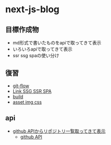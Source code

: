 # next-js-blog

## 目標作成物
  - md形式で書いたものをapiで取ってきて表示
  - いろいろapiで取ってきて表示
  - ssr ssg spaの使い分け

## 復習
  - [git-flow](md/git-flow.md)
  - [Link SSG SSR SPA](md/lesson1~2.md)
  - [build](md/build.md)
  - [asset img css](md/)

## api
  - [github APIからリポジトリ一覧取ってきて表示](https://maku77.github.io/git/github/github-rest-api.html)
    - [github API](api/env.md)

